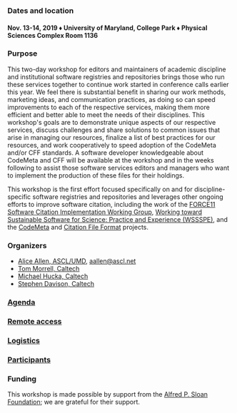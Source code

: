 ### Dates and location
#### Nov. 13-14, 2019 &#9830; University of Maryland, College Park &#9830; Physical Sciences Complex Room 1136

### Purpose

This two-day workshop for editors and maintainers of academic discipline and institutional software registries and repositories brings those who run these services together to continue work started in conference calls earlier this year. We feel there is substantial benefit in sharing our work methods, marketing ideas, and communication practices, as doing so can speed improvements to each of the respective services, making them more efficient and better able to meet the needs of their disciplines. This workshop's goals are to demonstrate unique aspects of our respective services, discuss challenges and share solutions to common issues that arise in managing our resources, finalize a list of best practices for our resources, and work cooperatively to speed adoption of the CodeMeta and/or CFF standards. A software developer knowledgeable about CodeMeta and CFF will be available at the workshop and in the weeks following to assist those software services editors and managers who want to implement the production of these files for their holdings.

This workshop is the first effort focused specifically on and for discipline-specific software registries and repositories and leverages other ongoing efforts to improve software citation, including the work of the [FORCE11 Software Citation Implementation Working Group](https://github.com/force11/force11-sciwg), [Working toward Sustainable Software for Science: Practice and Experience (WSSSPE)](http://wssspe.researchcomputing.org.uk/), and the [CodeMeta](https://codemeta.github.io/) and [Citation File Format](https://citation-file-format.github.io/) projects.

### Organizers
- [Alice Allen, ASCL/UMD](http://ascl.net/wordpress/about-ascl/people/alice_allen/), aallen@ascl.net
- [Tom Morrell, Caltech](https://www.library.caltech.edu/person/tom-morrell)
- [Michael Hucka, Caltech](https://www.library.caltech.edu/person/michael-hucka)
- [Stephen Davison, Caltech](https://www.library.caltech.edu/person/stephen-davison)

### [Agenda](Agenda.md)

### [Remote access](RemoteAccess.md)

### [Logistics](Logistics.md)  

### [Participants](Participants.md)

### Funding  
This workshop is made possible by support from the [Alfred P. Sloan Foundation](https://sloan.org/); we are grateful for their support.
